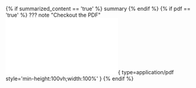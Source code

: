 {% if summarized_content == 'true' %}
summary
{% endif %}
{% if pdf == 'true' %}
??? note "Checkout the PDF"
      ![PDF](pdf/Name.pdf){ type=application/pdf style='min-height:100vh;width:100%' }
 {% endif %}